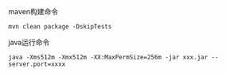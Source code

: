 maven构建命令
```
mvn clean package -DskipTests
```

java运行命令
```
java -Xms512m -Xmx512m -XX:MaxPermSize=256m -jar xxx.jar --server.port=xxxx
```
